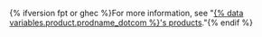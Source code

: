 {% ifversion fpt or ghec %}For more information, see "[{% data variables.product.prodname_dotcom %}'s products](/get-started/learning-about-github/githubs-products)."{% endif %}
